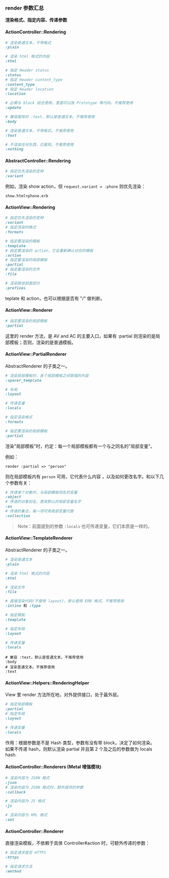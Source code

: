 ### render 参数汇总

**渲染格式、指定内容、传递参数**

#### ActionController::Rendering

```ruby
# 渲染普通文本，不带格式
:plain

# 渲染 html 格式的内容
:html
```

```ruby
# 指定 Header status
:status
# 指定 Header content_type
:content_type
# 指定 Header location
:location
```

```ruby
# 必需与 block 结合使用，里面可以放 Prototype 等代码。不推荐使用
:update
```

```ruby
# 兼容废除的 :text，默认是普通文本。不推荐使用
:body

# 渲染普通文本，不带格式。不推荐使用
:text

# 不渲染任何东西，已废除。不推荐使用
:nothing
```

#### AbstractController::Rendering

```ruby
# 指定优先渲染的变种
:variant
```

例如，渲染 show action，但 `request.variant = :phone` 则优先渲染：

```
show.html+phone.erb
```

#### ActionView::Rendering

```ruby
# 指定优先渲染的变种
:variant
# 指定渲染的格式
:formats

# 指定要渲染的模板
:template
# 指定要渲染的 action，它会重新确认对应的模板
:action
# 指定要渲染的局部模板
:partial
# 指定要渲染的文件
:file

# 渲染路径前面部分
:prefixes
```

teplate 和 action，也可以根据是否有 "/" 做判断。

#### ActionView::Renderer

```ruby
# 指定要渲染的局部模板
:partial
```

这里的 render 方法，是 AV and AC 的主要入口，如果有 :partial 则渲染的是局部模板；否则，渲染的是普通模板。

#### ActionView::PartialRenderer

AbstractRenderer 的子类之一。

```ruby
# 渲染局部模板时，各个局部模板之间穿插的内容
:spacer_template

# 布局
:layout

# 传递变量
:locals

# 指定渲染格式
:formats

# 指定要渲染的局部模板
:partial
```

渲染"局部模板"时，约定：每一个局部模板都有一个与之同名的"局部变量"。

例如：

```
render :partial => "person"
```

则在局部模板内有 `person` 可用，它代表什么内容 ，以及如何更改名字。和以下几个参数有关：

```ruby
# 传递单个对象时，与局部模板同名的变量
:object
# 传递的对象别名，更改默认的局部变量名字
:as
# 传递的集合，每一项可用局部变量代替
:collection
```

> Note：前面提到的参数 `:locals` 也可传递变量，它们本质是一样的。

#### ActionView::TemplateRenderer

AbstractRenderer 的子类之一。

```ruby
# 渲染普通文本
:plain

# 渲染 html 格式的内容
:html

# 渲染文件
:file

# 直接渲染代码(不使用 layout)，默认使用 ERB 格式。不推荐使用
:inline 和 :type

# 指定模板
:template

# 指定布局
:layout

# 传递变量
:locals
```

```
# 兼容 :text，默认是普通文本。不推荐使用
:body
# 渲染普通文本。不推荐使用
:text
```

#### ActionView::Helpers::RenderingHelper

View 里 render 方法所在地，对外提供接口，处于最外层。

```ruby
# 指定局部模板
:partial
# 指定布局
:layout

# 传递变量
:locals
```

作用：根据参数是不是 Hash 类型，参数有没有带 block，决定了如何渲染。
<br>
如果不传递 hash，则默认渲染 partial 并且第 2 个及之后的参数做为 locals hash.

#### ActionController::Renderers (Metal 增强模块)

```ruby
# 渲染内容为 JSON 格式
:json
# 渲染内容为 JSON 格式时，额外提供的参数
:callback

# 渲染内容为 JS 格式
:js

# 渲染内容为 XML 格式
:xml
```

#### ActionController::Renderer

直接渲染模板，不依赖于具体 Controller#action 时，可额外传递的参数：

```ruby
# 指定请求是否 HTTPS
:https

# 指定请求方法
:method
```
